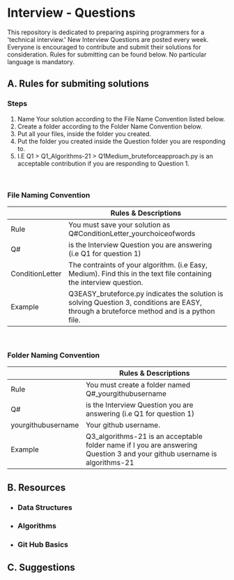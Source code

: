 # Interview - Questions
This repository is dedicated to preparing aspiring programmers for a 'technical interview.' New Interview Questions are posted every week. Everyone is encouraged to contribute and submit their solutions for consideration. Rules for submitting can be found below. No particular language is mandatory.


## A. Rules for submiting solutions

### Steps
1. Name Your solution according to the File Name Convention listed below.
2. Create a folder according to the Folder Name Convention below.
3. Put all your files, inside the folder you created.
4. Put the folder you created inside the Question folder you are responding to.
5. I.E Q1 > Q1_Algorithms-21 > Q1Medium_bruteforceapproach.py is an acceptable contribution if you are responding to Question 1.

<br>

###  File Naming Convention
<br> | Rules & Descriptions
------------ | -------------
Rule | You must save your solution as Q#ConditionLetter_yourchoiceofwords
Q# | is the Interview Question you are answering (i.e Q1 for question 1)
ConditionLetter | The contraints of your algorithm. (i.e Easy, Medium). Find this in the text file containing the interview question.
Example |Q3EASY_bruteforce.py indicates the solution is solving Question 3, conditions are EASY, through a bruteforce method and is a python file. 

<br>

###  Folder Naming Convention
<br> | Rules & Descriptions
------------ | -------------
Rule | You must create a folder named Q#_yourgithubusername
Q# | is the Interview Question you are answering (i.e Q1 for question 1)
yourgithubusername | Your github username. 
Example |Q3_algorithms-21 is an acceptable folder name if I you are answering Question 3 and your github username is algorithms-21



## B. Resources
* ### Data Structures
* ### Algorithms
* ### Git Hub Basics


## C. Suggestions 
